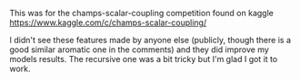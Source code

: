 This was for the champs-scalar-coupling competition found on kaggle
https://www.kaggle.com/c/champs-scalar-coupling/

I didn't see these features made by anyone else (publicly, though there is a good similar aromatic one in the comments) and they did improve my models results.
The recursive one was a bit tricky but I'm glad I got it to work.
